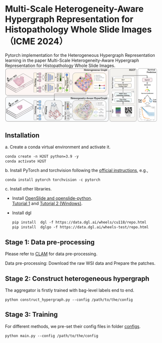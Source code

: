 # Multi-Scale Heterogeneity-Aware Hypergraph Representation for Histopathology Whole Slide Images（ICME 2024）
Pytorch implementation for the Heterogeneous Hypergraph Representation learning in the paper Multi-Scale Heterogeneity-Aware Hypergraph Representation for Histopathology Whole Slide Images.
![](pic/fig.png)

## Installation
a. Create a conda virtual environment and activate it.

```shell
conda create -n H2GT python=3.9 -y
conda activate H2GT
```

b. Install PyTorch and torchvision following the [official instructions](https://pytorch.org/), e.g.,

```shell
conda install pytorch torchvision -c pytorch
```

c. Install other libraries.

- Install [OpenSlide and openslide-python](https://pypi.org/project/openslide-python/).  
[Tutorial 1](https://openslide.org/) and [Tutorial 2 (Windows)](https://www.youtube.com/watch?v=0i75hfLlPsw).  




- Install dgl
  ```shell
  pip install  dgl -f https://data.dgl.ai/wheels/cu118/repo.html
  pip install  dglgo -f https://data.dgl.ai/wheels-test/repo.html
  ```


## Stage 1: Data pre-processing
Please refer to [CLAM](https://github.com/mahmoodlab/CLAM/tree/master) for data pre-processing.

Data pre-processing: Download the raw WSI data and Prepare the patches.


## Stage 2: Construct heterogeneous hypergraph
The aggregator is firstly trained with bag-level labels end to end.

```
python construct_hypergraph.py --config /path/to/the/config
```
## Stage 3: Training
For different methods, we pre-set their config files in folder [configs](configs).
```
python main.py --config /path/to/the/config
```

